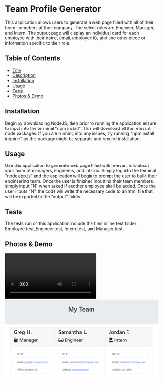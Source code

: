 # Team Profile Generator

This application allows users to generate a web page filled with all of their team memebers at their company. The select roles are Engineer, Manager, and Intern. The output page will display an individual card for each employee with their name, email, employee ID, and one other piece of information specific to their role. 

## Table of Contents

- [Title](#Title)
- [Description](#Description)
- [Installation](#Installation)
- [Usage](#Usage)
- [Tests](#Tests)
- [Photos & Demo](#Photos)

## Installation 

Begin by downloading NodeJS, then prior to running the application ensure to input into the terminal "npm install". This will download all the relevant node packages. If you are running into any issues, try running "npm install inquirer" as this package might be separate and require installation.

## Usage

Use this application to generate web page filled with relevant info about your team of managers, engineers, and interns. Simply log into the terminal "node app.js" and the application will begin to prompt the user to build their engineering team. Once the user is finished inputting their team members, simply input "N" when asked if another employee shall be added. Once the user inputs "N", the code will write the necessary code to an html file that will be exported to the "output" folder. 

## Tests

The tests run on this application include the files in the test folder: Employee.test, Engineer.test, Intern.test, and Manager.test.

## Photos & Demo

![Application Demo](./Assets/demo.mp4)
![Team HTML](./Assets/teamhtml.PNG)
